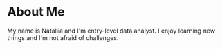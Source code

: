 # About Me

My name is Nataliia and I'm entry-level data analyst.
I enjoy learning new things and I'm not afraid of challenges.
